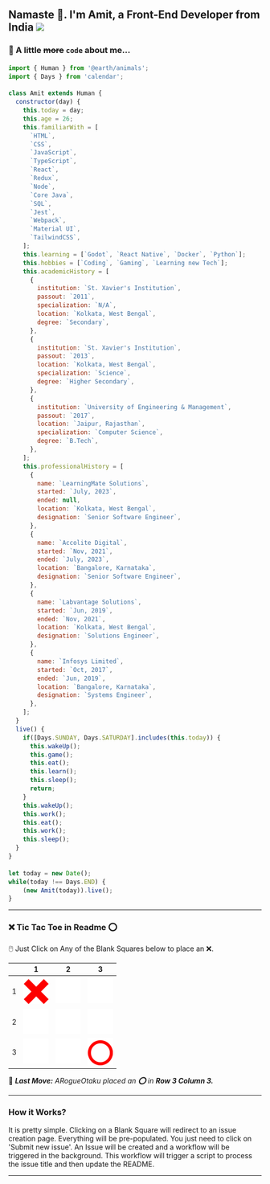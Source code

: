 ## Namaste 🙏. I'm Amit, a Front-End Developer from India <img src="https://upload.wikimedia.org/wikipedia/en/thumb/4/41/Flag_of_India.svg/1200px-Flag_of_India.svg.png" width=35/>

  ### 📖 A little ~~more~~ ```code``` about me...
  ```javascript
  import { Human } from '@earth/animals';
  import { Days } from 'calendar';
  
  class Amit extends Human {
    constructor(day) {
      this.today = day;
      this.age = 26;
      this.familiarWith = [
        `HTML`,
        `CSS`,
        `JavaScript`,
        `TypeScript`,
        `React`,
        `Redux`,
        `Node`,
        `Core Java`,
        `SQL`,
        `Jest`,
        `Webpack`,
        `Material UI`,
        `TailwindCSS`,
      ];
      this.learning = [`Godot`, `React Native`, `Docker`, `Python`];
      this.hobbies = [`Coding`, `Gaming`, `Learning new Tech`];
      this.academicHistory = [
        {
          institution: `St. Xavier's Institution`,
          passout: `2011`,
          specialization: `N/A`,
          location: `Kolkata, West Bengal`,
          degree: `Secondary`,
        },
        {
          institution: `St. Xavier's Institution`,
          passout: `2013`,
          location: `Kolkata, West Bengal`,
          specialization: `Science`,
          degree: `Higher Secondary`,
        },
        {
          institution: `University of Engineering & Management`,
          passout: `2017`,
          location: `Jaipur, Rajasthan`,
          specialization: `Computer Science`,
          degree: `B.Tech`,
        },
      ];
      this.professionalHistory = [
        {
          name: `LearningMate Solutions`,
          started: `July, 2023`,
          ended: null,
          location: `Kolkata, West Bengal`,
          designation: `Senior Software Engineer`,
        },
        {
          name: `Accolite Digital`,
          started: `Nov, 2021`,
          ended: `July, 2023`,
          location: `Bangalore, Karnataka`,
          designation: `Senior Software Engineer`,
        },
        {
          name: `Labvantage Solutions`,
          started: `Jun, 2019`,
          ended: `Nov, 2021`,
          location: `Kolkata, West Bengal`,
          designation: `Solutions Engineer`,
        },
        {
          name: `Infosys Limited`,
          started: `Oct, 2017`,
          ended: `Jun, 2019`,
          location: `Bangalore, Karnataka`,
          designation: `Systems Engineer`,
        },
      ];
    }
    live() {
      if([Days.SUNDAY, Days.SATURDAY].includes(this.today)) {
        this.wakeUp();
        this.game();
        this.eat();
        this.learn();
        this.sleep();
        return;
      }
      this.wakeUp();
      this.work();
      this.eat();
      this.work();
      this.sleep();
    }
  }
  
  let today = new Date();
  while(today !== Days.END) {
      (new Amit(today)).live();
  }
  ```
  
  ---

### **❌ Tic Tac Toe in Readme ⭕**
 
🖱️ Just Click on Any of the Blank Squares below to place an ❌.
  
|   | 1 | 2 | 3 |
| - | - | - | - |
| 1 | ![](https://raw.githubusercontent.com/ARogueOtaku/ARogueOtaku/master/assets/X.png) | [![Tile 1](https://raw.githubusercontent.com/ARogueOtaku/ARogueOtaku/master/assets/blank.png)](https://github.com/ARogueOtaku/ARogueOtaku/issues/new?title=TTT%7C12&body=Just+click+%27Submit+new+issue%27.) | [![Tile 2](https://raw.githubusercontent.com/ARogueOtaku/ARogueOtaku/master/assets/blank.png)](https://github.com/ARogueOtaku/ARogueOtaku/issues/new?title=TTT%7C13&body=Just+click+%27Submit+new+issue%27.) |
| 2 | [![Tile 3](https://raw.githubusercontent.com/ARogueOtaku/ARogueOtaku/master/assets/blank.png)](https://github.com/ARogueOtaku/ARogueOtaku/issues/new?title=TTT%7C21&body=Just+click+%27Submit+new+issue%27.) | [![Tile 4](https://raw.githubusercontent.com/ARogueOtaku/ARogueOtaku/master/assets/blank.png)](https://github.com/ARogueOtaku/ARogueOtaku/issues/new?title=TTT%7C22&body=Just+click+%27Submit+new+issue%27.) | [![Tile 5](https://raw.githubusercontent.com/ARogueOtaku/ARogueOtaku/master/assets/blank.png)](https://github.com/ARogueOtaku/ARogueOtaku/issues/new?title=TTT%7C23&body=Just+click+%27Submit+new+issue%27.) |
| 3 | [![Tile 6](https://raw.githubusercontent.com/ARogueOtaku/ARogueOtaku/master/assets/blank.png)](https://github.com/ARogueOtaku/ARogueOtaku/issues/new?title=TTT%7C31&body=Just+click+%27Submit+new+issue%27.) | [![Tile 7](https://raw.githubusercontent.com/ARogueOtaku/ARogueOtaku/master/assets/blank.png)](https://github.com/ARogueOtaku/ARogueOtaku/issues/new?title=TTT%7C32&body=Just+click+%27Submit+new+issue%27.) | ![](https://raw.githubusercontent.com/ARogueOtaku/ARogueOtaku/master/assets/O.png) |
  
🎲 ***Last Move:*** *ARogueOtaku placed an **⭕** in **Row 3 Column 3.***

---

### **How it Works?**
It is pretty simple. Clicking on a Blank Square will redirect to an issue creation page. Everything will be pre-populated. You just need to click on 'Submit new issue'. An Issue will be created and a workflow will be triggered in the background. This workflow will trigger a script to process the issue title and then update the README. 

---